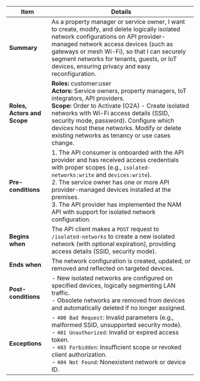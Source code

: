 | **Item**                     | **Details** |
|------------------------------|-------------|
| **Summary**               | As a property manager or service owner, I want to create, modify, and delete logically isolated network configurations on API provider-managed network access devices (such as gateways or mesh Wi-Fi), so that I can securely segment networks for tenants, guests, or IoT devices, ensuring privacy and easy reconfiguration. |
| **Roles, Actors and Scope** | **Roles:** customer:user <br> **Actors:** Service owners, property managers, IoT integrators, API providers.  <br> **Scope:**  Order to Activate (O2A) - Create isolated networks with Wi-Fi access details (SSID, security mode, password). Configure which devices host these networks. Modify or delete existing networks as tenancy or use cases change. |
| **Pre-conditions**        | 1. The API consumer is onboarded with the API provider and has received access credentials with proper scopes (e.g., `isolated-networks:write` and `devices:write`).  <br>2. The service owner has one or more API provider-managed devices installed at the premises.  <br>3. The API provider has implemented the NAM API with support for isolated network configuration. |
| **Begins when**      | The API client makes a `POST` request to `/isolated-networks` to create a new isolated network (with optional expiration), providing access details (SSID, security mode).
| **Ends when** |   The network configuration is created, updated, or removed and reflected on targeted devices. |
| **Post-conditions**       | - New isolated networks are configured on specified devices, logically segmenting LAN traffic.  <br>- Obsolete networks are removed from devices and automatically deleted if no longer assigned. |
| **Exceptions**            | - `400 Bad Request`: Invalid parameters (e.g., malformed SSID, unsupported security mode).  <br>- `401 Unauthorized`: Invalid or expired access token.  <br>- `403 Forbidden`: Insufficient scope or revoked client authorization.  <br>- `404 Not Found`: Nonexistent network or device ID. |